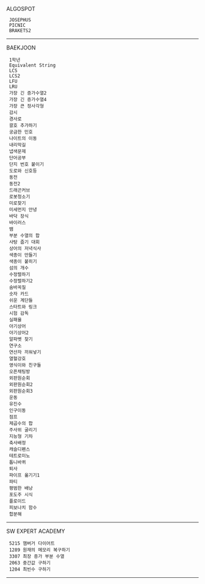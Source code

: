 ALGOSPOT

     JOSEPHUS
     PICNIC
     BRAKETS2

***

BAEKJOON
     
     1학년
     Equivalent String
     LCS
     LCS2
     LFU
     LRU
     가장 긴 증가수열2
     가장 긴 증가수열4
     가장 큰 정사각형
     감시
     경사로
     괄호 추가하기
     궁금한 민호
     나이트의 이동
     내리막길
     냅색문제
     단어공부
     단지 번호 붙이기
     도로와 신호등
     동전
     동전2
     드래곤커브
     로봇청소기
     미로찾기
     미세먼지 안녕
     바닥 장식
     바이러스
     뱀
     부분 수열의 합
     사탕 줍기 대회
     상어의 저녁식사
     색종이 만들기
     색종이 붙히기
     섬의 개수
     수정렬하기
     수정렬하기2
     숨바꼭질
     숫자 카드
     쉬운 계단들
     스타트와 링크
     시험 감독
     실패율
     아기상어
     아기상어2
     알파벳 찾기
     연구소
     연산자 끼워넣기
     열혈강호
     영식이와 친구들
     오픈채팅방
     외판원순회
     외판원순회2
     외판원순회3
     운동
     유진수
     인구이동
     점프
     제곱수의 합
     주사위 굴리기
     지능형 기차
     축사배정
     캐슬디펜스
     테트로미노
     톱니바퀴
     퇴사
     파이프 옮기기1
     파티
     평범한 배낭
     포도주 시식
     플로이드
     피보나치 함수
     합분해
     
***

SW EXPERT ACADEMY

     5215 햄버거 다이어트
     1289 원재의 메모리 복구하기
     3307 최장 증가 부분 수열
     2063 중간값 구하기
     1204 최빈수 구하기
     
***

